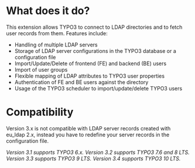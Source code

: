 # What does it do?

This extension allows TYPO3 to connect to LDAP directories and to fetch user records from them. Features include:

* Handling of multiple LDAP servers
* Storage of LDAP server configurations in the TYPO3 database or a configuration file
* Import/Update/Delete of frontend (FE) and backend (BE) users
* Import of user groups
* Flexible mapping of LDAP attributes to TYPO3 user properties
* Authentication of FE and BE users against the directory
* Usage of the TYPO3 scheduler to import/update/delete TYPO3 users

# Compatibility

Version 3.x is not compatible with LDAP server records created with eu\_ldap 2.x, instead you have to redefine your server records in the configuration file.

_Version 3.1 supports TYPO3 6.x._
_Version 3.2 supports TYPO3 7.6 and 8 LTS._
_Version 3.3 supports TYPO3 9 LTS._
_Version 3.4 supports TYPO3 10 LTS._